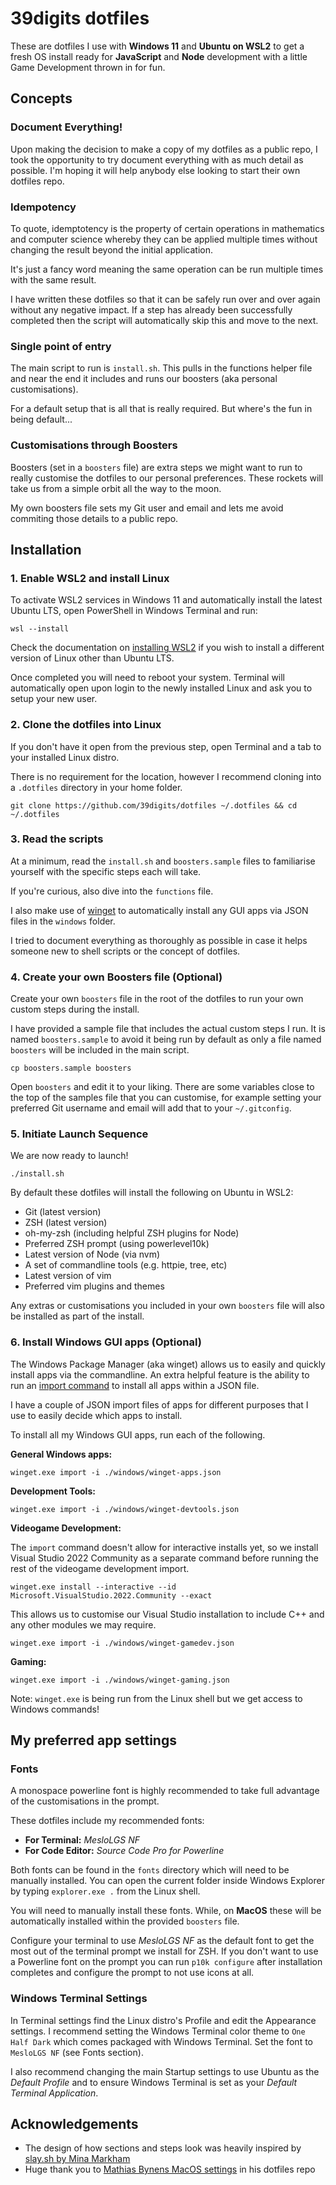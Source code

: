 # 39digits dotfiles

These are dotfiles I use with **Windows 11** and **Ubuntu on WSL2** to get a fresh OS install ready for **JavaScript** and **Node** development with a little Game Development thrown in for fun.

## Concepts

### Document Everything!

Upon making the decision to make a copy of my dotfiles as a public repo, I took the opportunity to try document everything with as much detail as possible. I'm hoping it will help anybody else looking to start their own dotfiles repo.

### Idempotency

To quote, idemptotency is the property of certain operations in mathematics and computer science whereby they can be applied multiple times without changing the result beyond the initial application.

It's just a fancy word meaning the same operation can be run multiple times with the same result.

I have written these dotfiles so that it can be safely run over and over again without any negative impact. If a step has already been successfully completed then the script will automatically skip this and move to the next.

### Single point of entry

The main script to run is `install.sh`. This pulls in the functions helper file and near the end it includes and runs our boosters (aka personal customisations).

For a default setup that is all that is really required. But where's the fun in being default...

### Customisations through Boosters

Boosters (set in a `boosters` file) are extra steps we might want to run to really customise the dotfiles to our personal preferences. These rockets will take us from a simple orbit all the way to the moon.

My own boosters file sets my Git user and email and lets me avoid commiting those details to a public repo.

## Installation

### 1. Enable WSL2 and install Linux

To activate WSL2 services in Windows 11 and automatically install the latest Ubuntu LTS, open PowerShell in Windows Terminal and run:

```
wsl --install
```

Check the documentation on [installing WSL2](https://learn.microsoft.com/en-us/windows/wsl/install) if you wish to install a different version of Linux other than Ubuntu LTS.

Once completed you will need to reboot your system. Terminal will automatically open upon login to the newly installed Linux and ask you to setup your new user.

### 2. Clone the dotfiles into Linux

If you don't have it open from the previous step, open Terminal and a tab to your installed Linux distro.

There is no requirement for the location, however I recommend cloning into a `.dotfiles` directory in your home folder.

```
git clone https://github.com/39digits/dotfiles ~/.dotfiles && cd ~/.dotfiles
```

### 3. Read the scripts

At a minimum, read the `install.sh` and `boosters.sample` files to familiarise yourself with the specific steps each will take.

If you're curious, also dive into the `functions` file.

I also make use of [winget](https://github.com/microsoft/winget-cli) to automatically install any GUI apps via JSON files in the `windows` folder.

I tried to document everything as thoroughly as possible in case it helps someone new to shell scripts or the concept of dotfiles.

### 4. Create your own Boosters file (Optional)

Create your own `boosters` file in the root of the dotfiles to run your own custom steps during the install.

I have provided a sample file that includes the actual custom steps I run. It is named `boosters.sample` to avoid it being run by default as only a file named `boosters` will be included in the main script.

```
cp boosters.sample boosters
```

Open `boosters` and edit it to your liking. There are some variables close to the top of the samples file that you can customise, for example setting your preferred Git username and email will add that to your `~/.gitconfig`.

### 5. Initiate Launch Sequence

We are now ready to launch!

```
./install.sh
```

By default these dotfiles will install the following on Ubuntu in WSL2:

- Git (latest version)
- ZSH (latest version)
- oh-my-zsh (including helpful ZSH plugins for Node)
- Preferred ZSH prompt (using powerlevel10k)
- Latest version of Node (via nvm)
- A set of commandline tools (e.g. httpie, tree, etc)
- Latest version of vim
- Preferred vim plugins and themes

Any extras or customisations you included in your own `boosters` file will also be installed as part of the install.

### 6. Install Windows GUI apps (Optional)

The Windows Package Manager (aka winget) allows us to easily and quickly install apps via the commandline. An extra helpful feature is the ability to run an [import command](https://learn.microsoft.com/en-us/windows/package-manager/winget/import) to install all apps within a JSON file.

I have a couple of JSON import files of apps for different purposes that I use to easily decide which apps to install.

To install all my Windows GUI apps, run each of the following.

**General Windows apps:**

```
winget.exe import -i ./windows/winget-apps.json
```

**Development Tools:**

```
winget.exe import -i ./windows/winget-devtools.json
```

**Videogame Development:**

The `import` command doesn't allow for interactive installs yet, so we install Visual Studio 2022 Community as a separate command before running the rest of the videogame development import.

```
winget.exe install --interactive --id Microsoft.VisualStudio.2022.Community --exact
```

This allows us to customise our Visual Studio installation to include C++ and any other modules we may require.

```
winget.exe import -i ./windows/winget-gamedev.json
```

**Gaming:**

```
winget.exe import -i ./windows/winget-gaming.json
```

Note: `winget.exe` is being run from the Linux shell but we get access to Windows commands!

## My preferred app settings

### Fonts

A monospace powerline font is highly recommended to take full advantage of the customisations in the prompt.

These dotfiles include my recommended fonts:

- **For Terminal:** _MesloLGS NF_
- **For Code Editor:** _Source Code Pro for Powerline_

Both fonts can be found in the `fonts` directory which will need to be manually installed. You can open the current folder inside Windows Explorer by typing `explorer.exe .` from the Linux shell.

You will need to manually install these fonts. While, on **MacOS** these will be automatically installed within the provided `boosters` file.

Configure your terminal to use _MesloLGS NF_ as the default font to get the most out of the terminal prompt we install for ZSH. If you don't want to use a Powerline font on the prompt you can run `p10k configure` after installation completes and configure the prompt to not use icons at all.

### Windows Terminal Settings

In Terminal settings find the Linux distro's Profile and edit the Appearance settings. I recommend setting the Windows Terminal color theme to `One Half Dark` which comes packaged with Windows Terminal. Set the font to `MesloLGS NF` (see Fonts section).

I also recommend changing the main Startup settings to use Ubuntu as the _Default Profile_ and to ensure Windows Terminal is set as your _Default Terminal Application_.

## Acknowledgements

- The design of how sections and steps look was heavily inspired by [slay.sh by Mina Markham](https://slay.sh)
- Huge thank you to [Mathias Bynens MacOS settings](https://github.com/mathiasbynens/dotfiles) in his dotfiles repo
